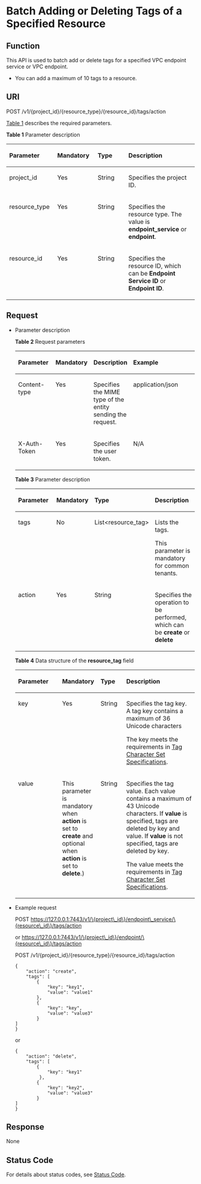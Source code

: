 # Batch Adding or Deleting Tags of a Specified Resource<a name="vpcep_06_0502"></a>

## Function<a name="section661424813316"></a>

This API is used to batch add or delete tags for a specified VPC endpoint service or VPC endpoint.

-   You can add a maximum of 10 tags to a resource.

## URI<a name="section2061734818319"></a>

POST  /v1/\{project\_id\}/\{resource\_type\}/\{resource\_id\}/tags/action

[Table 1](#table366094812311)  describes the required parameters.

**Table  1**  Parameter description

<a name="table366094812311"></a>
<table><thead align="left"><tr id="row41660491739"><th class="cellrowborder" valign="top" width="25.509999999999998%" id="mcps1.2.5.1.1"><p id="p1416684915316"><a name="p1416684915316"></a><a name="p1416684915316"></a><strong id="b13237153019273"><a name="b13237153019273"></a><a name="b13237153019273"></a>Parameter</strong></p>
</th>
<th class="cellrowborder" valign="top" width="21.43%" id="mcps1.2.5.1.2"><p id="p19166154917315"><a name="p19166154917315"></a><a name="p19166154917315"></a><strong id="b8472203112718"><a name="b8472203112718"></a><a name="b8472203112718"></a>Mandatory</strong></p>
</th>
<th class="cellrowborder" valign="top" width="16.33%" id="mcps1.2.5.1.3"><p id="p4166249836"><a name="p4166249836"></a><a name="p4166249836"></a><strong id="b1352393210278"><a name="b1352393210278"></a><a name="b1352393210278"></a>Type</strong></p>
</th>
<th class="cellrowborder" valign="top" width="36.730000000000004%" id="mcps1.2.5.1.4"><p id="p141665498310"><a name="p141665498310"></a><a name="p141665498310"></a><strong id="b14648123312270"><a name="b14648123312270"></a><a name="b14648123312270"></a>Description</strong></p>
</th>
</tr>
</thead>
<tbody><tr id="row2166154910312"><td class="cellrowborder" valign="top" width="25.509999999999998%" headers="mcps1.2.5.1.1 "><p id="p11166114916316"><a name="p11166114916316"></a><a name="p11166114916316"></a>project_id</p>
</td>
<td class="cellrowborder" valign="top" width="21.43%" headers="mcps1.2.5.1.2 "><p id="p216644910311"><a name="p216644910311"></a><a name="p216644910311"></a>Yes</p>
</td>
<td class="cellrowborder" valign="top" width="16.33%" headers="mcps1.2.5.1.3 "><p id="p1216614491532"><a name="p1216614491532"></a><a name="p1216614491532"></a>String</p>
</td>
<td class="cellrowborder" valign="top" width="36.730000000000004%" headers="mcps1.2.5.1.4 "><p id="p916613492318"><a name="p916613492318"></a><a name="p916613492318"></a>Specifies the project ID.</p>
</td>
</tr>
<tr id="row916610491316"><td class="cellrowborder" valign="top" width="25.509999999999998%" headers="mcps1.2.5.1.1 "><p id="p131662491537"><a name="p131662491537"></a><a name="p131662491537"></a>resource_type</p>
</td>
<td class="cellrowborder" valign="top" width="21.43%" headers="mcps1.2.5.1.2 "><p id="p91665491736"><a name="p91665491736"></a><a name="p91665491736"></a>Yes</p>
</td>
<td class="cellrowborder" valign="top" width="16.33%" headers="mcps1.2.5.1.3 "><p id="p31660491332"><a name="p31660491332"></a><a name="p31660491332"></a>String</p>
</td>
<td class="cellrowborder" valign="top" width="36.730000000000004%" headers="mcps1.2.5.1.4 "><p id="p201661649630"><a name="p201661649630"></a><a name="p201661649630"></a>Specifies the resource type. The value is <strong id="b325384110279"><a name="b325384110279"></a><a name="b325384110279"></a>endpoint_service</strong> or <strong id="b6254194182714"><a name="b6254194182714"></a><a name="b6254194182714"></a>endpoint</strong>.</p>
</td>
</tr>
<tr id="row016610491139"><td class="cellrowborder" valign="top" width="25.509999999999998%" headers="mcps1.2.5.1.1 "><p id="p216613491315"><a name="p216613491315"></a><a name="p216613491315"></a>resource_id</p>
</td>
<td class="cellrowborder" valign="top" width="21.43%" headers="mcps1.2.5.1.2 "><p id="p181669491533"><a name="p181669491533"></a><a name="p181669491533"></a>Yes</p>
</td>
<td class="cellrowborder" valign="top" width="16.33%" headers="mcps1.2.5.1.3 "><p id="p1216714490315"><a name="p1216714490315"></a><a name="p1216714490315"></a>String</p>
</td>
<td class="cellrowborder" valign="top" width="36.730000000000004%" headers="mcps1.2.5.1.4 "><p id="p1616764911314"><a name="p1616764911314"></a><a name="p1616764911314"></a>Specifies the resource ID, which can be <strong id="b1571013457276"><a name="b1571013457276"></a><a name="b1571013457276"></a>Endpoint Service ID</strong> or <strong id="b671104552715"><a name="b671104552715"></a><a name="b671104552715"></a>Endpoint ID</strong>.</p>
</td>
</tr>
</tbody>
</table>

## Request<a name="section1469314482038"></a>

-   Parameter description

    **Table  2**  Request parameters

    <a name="table463234813314"></a>
    <table><thead align="left"><tr id="row10166949736"><th class="cellrowborder" valign="top" width="20.932093209320936%" id="mcps1.2.5.1.1"><p id="p2016619491136"><a name="p2016619491136"></a><a name="p2016619491136"></a><strong id="b6373105217278"><a name="b6373105217278"></a><a name="b6373105217278"></a>Parameter</strong></p>
    </th>
    <th class="cellrowborder" valign="top" width="20.4020402040204%" id="mcps1.2.5.1.2"><p id="p316612497317"><a name="p316612497317"></a><a name="p316612497317"></a><strong id="b32511053172710"><a name="b32511053172710"></a><a name="b32511053172710"></a>Mandatory</strong></p>
    </th>
    <th class="cellrowborder" valign="top" width="21.292129212921292%" id="mcps1.2.5.1.3"><p id="p1767832713386"><a name="p1767832713386"></a><a name="p1767832713386"></a><strong id="b356954142717"><a name="b356954142717"></a><a name="b356954142717"></a>Description</strong></p>
    </th>
    <th class="cellrowborder" valign="top" width="37.37373737373737%" id="mcps1.2.5.1.4"><p id="p1316614915318"><a name="p1316614915318"></a><a name="p1316614915318"></a><strong id="b168493543272"><a name="b168493543272"></a><a name="b168493543272"></a>Example</strong></p>
    </th>
    </tr>
    </thead>
    <tbody><tr id="row1516610494312"><td class="cellrowborder" valign="top" width="20.932093209320936%" headers="mcps1.2.5.1.1 "><p id="p171667491939"><a name="p171667491939"></a><a name="p171667491939"></a>Content-type</p>
    </td>
    <td class="cellrowborder" valign="top" width="20.4020402040204%" headers="mcps1.2.5.1.2 "><p id="p161661949236"><a name="p161661949236"></a><a name="p161661949236"></a>Yes</p>
    </td>
    <td class="cellrowborder" valign="top" width="21.292129212921292%" headers="mcps1.2.5.1.3 "><p id="p12678192713383"><a name="p12678192713383"></a><a name="p12678192713383"></a>Specifies the MIME type of the entity sending the request.</p>
    </td>
    <td class="cellrowborder" valign="top" width="37.37373737373737%" headers="mcps1.2.5.1.4 "><p id="p121669499312"><a name="p121669499312"></a><a name="p121669499312"></a>application/json</p>
    </td>
    </tr>
    <tr id="row7166649834"><td class="cellrowborder" valign="top" width="20.932093209320936%" headers="mcps1.2.5.1.1 "><p id="p1516611492037"><a name="p1516611492037"></a><a name="p1516611492037"></a>X-Auth-Token</p>
    </td>
    <td class="cellrowborder" valign="top" width="20.4020402040204%" headers="mcps1.2.5.1.2 "><p id="p21664491312"><a name="p21664491312"></a><a name="p21664491312"></a>Yes</p>
    </td>
    <td class="cellrowborder" valign="top" width="21.292129212921292%" headers="mcps1.2.5.1.3 "><p id="p1167815271382"><a name="p1167815271382"></a><a name="p1167815271382"></a>Specifies the user token.</p>
    </td>
    <td class="cellrowborder" valign="top" width="37.37373737373737%" headers="mcps1.2.5.1.4 "><p id="p1316644912314"><a name="p1316644912314"></a><a name="p1316644912314"></a>N/A</p>
    </td>
    </tr>
    </tbody>
    </table>

    **Table  3**  Parameter description

    <a name="table472134815318"></a>
    <table><thead align="left"><tr id="row2016711493316"><th class="cellrowborder" valign="top" width="24.490000000000002%" id="mcps1.2.5.1.1"><p id="p01671049132"><a name="p01671049132"></a><a name="p01671049132"></a><strong id="b2892888289"><a name="b2892888289"></a><a name="b2892888289"></a>Parameter</strong></p>
    </th>
    <th class="cellrowborder" valign="top" width="21.43%" id="mcps1.2.5.1.2"><p id="p116711494315"><a name="p116711494315"></a><a name="p116711494315"></a><strong id="b563720132288"><a name="b563720132288"></a><a name="b563720132288"></a>Mandatory</strong></p>
    </th>
    <th class="cellrowborder" valign="top" width="25.509999999999998%" id="mcps1.2.5.1.3"><p id="p16167549535"><a name="p16167549535"></a><a name="p16167549535"></a><strong id="b12611101611289"><a name="b12611101611289"></a><a name="b12611101611289"></a>Type</strong></p>
    </th>
    <th class="cellrowborder" valign="top" width="28.57%" id="mcps1.2.5.1.4"><p id="p101673495311"><a name="p101673495311"></a><a name="p101673495311"></a><strong id="b15620181762817"><a name="b15620181762817"></a><a name="b15620181762817"></a>Description</strong></p>
    </th>
    </tr>
    </thead>
    <tbody><tr id="row216713494314"><td class="cellrowborder" valign="top" width="24.490000000000002%" headers="mcps1.2.5.1.1 "><p id="p016718491237"><a name="p016718491237"></a><a name="p016718491237"></a>tags</p>
    </td>
    <td class="cellrowborder" valign="top" width="21.43%" headers="mcps1.2.5.1.2 "><p id="p216713495317"><a name="p216713495317"></a><a name="p216713495317"></a>No</p>
    </td>
    <td class="cellrowborder" valign="top" width="25.509999999999998%" headers="mcps1.2.5.1.3 "><p id="p19167249330"><a name="p19167249330"></a><a name="p19167249330"></a>List&lt;resource_tag&gt;</p>
    </td>
    <td class="cellrowborder" valign="top" width="28.57%" headers="mcps1.2.5.1.4 "><p id="p7167149832"><a name="p7167149832"></a><a name="p7167149832"></a>Lists the tags.</p>
    <p id="p131674497310"><a name="p131674497310"></a><a name="p131674497310"></a>This parameter is mandatory for common tenants.</p>
    </td>
    </tr>
    <tr id="row7167194920310"><td class="cellrowborder" valign="top" width="24.490000000000002%" headers="mcps1.2.5.1.1 "><p id="p1416718491037"><a name="p1416718491037"></a><a name="p1416718491037"></a>action</p>
    </td>
    <td class="cellrowborder" valign="top" width="21.43%" headers="mcps1.2.5.1.2 "><p id="p161679491431"><a name="p161679491431"></a><a name="p161679491431"></a>Yes</p>
    </td>
    <td class="cellrowborder" valign="top" width="25.509999999999998%" headers="mcps1.2.5.1.3 "><p id="p41675493312"><a name="p41675493312"></a><a name="p41675493312"></a>String</p>
    </td>
    <td class="cellrowborder" valign="top" width="28.57%" headers="mcps1.2.5.1.4 "><p id="p1316794911313"><a name="p1316794911313"></a><a name="p1316794911313"></a>Specifies the operation to be performed, which can be <strong id="b842352706101829"><a name="b842352706101829"></a><a name="b842352706101829"></a>create</strong> or <strong id="b842352706101833"><a name="b842352706101833"></a><a name="b842352706101833"></a>delete</strong></p>
    </td>
    </tr>
    </tbody>
    </table>

    **Table  4**  Data structure of the  **resource\_tag**  field

    <a name="table97481481333"></a>
    <table><thead align="left"><tr id="row2016764915312"><th class="cellrowborder" valign="top" width="24.48755124487551%" id="mcps1.2.5.1.1"><p id="p111679491337"><a name="p111679491337"></a><a name="p111679491337"></a><strong id="b77177216513"><a name="b77177216513"></a><a name="b77177216513"></a>Parameter</strong></p>
    </th>
    <th class="cellrowborder" valign="top" width="21.42785721427857%" id="mcps1.2.5.1.2"><p id="p616713496313"><a name="p616713496313"></a><a name="p616713496313"></a><strong id="b2676234511"><a name="b2676234511"></a><a name="b2676234511"></a>Mandatory</strong></p>
    </th>
    <th class="cellrowborder" valign="top" width="14.288571142885711%" id="mcps1.2.5.1.3"><p id="p3167649832"><a name="p3167649832"></a><a name="p3167649832"></a><strong id="b176641445111"><a name="b176641445111"></a><a name="b176641445111"></a>Type</strong></p>
    </th>
    <th class="cellrowborder" valign="top" width="39.796020397960206%" id="mcps1.2.5.1.4"><p id="p51670493314"><a name="p51670493314"></a><a name="p51670493314"></a><strong id="b3619105185113"><a name="b3619105185113"></a><a name="b3619105185113"></a>Description</strong></p>
    </th>
    </tr>
    </thead>
    <tbody><tr id="row18167134912310"><td class="cellrowborder" valign="top" width="24.48755124487551%" headers="mcps1.2.5.1.1 "><p id="p1167749537"><a name="p1167749537"></a><a name="p1167749537"></a>key</p>
    </td>
    <td class="cellrowborder" valign="top" width="21.42785721427857%" headers="mcps1.2.5.1.2 "><p id="p716713491233"><a name="p716713491233"></a><a name="p716713491233"></a>Yes</p>
    </td>
    <td class="cellrowborder" valign="top" width="14.288571142885711%" headers="mcps1.2.5.1.3 "><p id="p9167204919312"><a name="p9167204919312"></a><a name="p9167204919312"></a>String</p>
    </td>
    <td class="cellrowborder" valign="top" width="39.796020397960206%" headers="mcps1.2.5.1.4 "><p id="p131679498315"><a name="p131679498315"></a><a name="p131679498315"></a>Specifies the tag key. A tag key contains a maximum of 36 Unicode characters</p>
    <p id="p9167184912313"><a name="p9167184912313"></a><a name="p9167184912313"></a>The key meets the requirements in <a href="tag-character-set-specifications.md">Tag Character Set Specifications</a>.</p>
    </td>
    </tr>
    <tr id="row1116713491835"><td class="cellrowborder" valign="top" width="24.48755124487551%" headers="mcps1.2.5.1.1 "><p id="p91671749238"><a name="p91671749238"></a><a name="p91671749238"></a>value</p>
    </td>
    <td class="cellrowborder" valign="top" width="21.42785721427857%" headers="mcps1.2.5.1.2 "><p id="p31671249235"><a name="p31671249235"></a><a name="p31671249235"></a>This parameter is mandatory when <strong id="b842352706143922"><a name="b842352706143922"></a><a name="b842352706143922"></a>action</strong> is set to <strong id="b842352706143928"><a name="b842352706143928"></a><a name="b842352706143928"></a>create</strong> and optional when <strong id="b2107046872143949"><a name="b2107046872143949"></a><a name="b2107046872143949"></a>action</strong> is set to <strong id="b1548858455143949"><a name="b1548858455143949"></a><a name="b1548858455143949"></a>delete</strong>.)</p>
    </td>
    <td class="cellrowborder" valign="top" width="14.288571142885711%" headers="mcps1.2.5.1.3 "><p id="p81670495315"><a name="p81670495315"></a><a name="p81670495315"></a>String</p>
    </td>
    <td class="cellrowborder" valign="top" width="39.796020397960206%" headers="mcps1.2.5.1.4 "><p id="p11681491312"><a name="p11681491312"></a><a name="p11681491312"></a>Specifies the tag value. Each value contains a maximum of 43 Unicode characters. If <strong id="b633516399164"><a name="b633516399164"></a><a name="b633516399164"></a>value</strong> is specified, tags are deleted by key and value. If <strong id="b23498393160"><a name="b23498393160"></a><a name="b23498393160"></a>value</strong> is not specified, tags are deleted by key.</p>
    <p id="p191682049733"><a name="p191682049733"></a><a name="p191682049733"></a>The value meets the requirements in <a href="tag-character-set-specifications.md">Tag Character Set Specifications</a>.</p>
    </td>
    </tr>
    </tbody>
    </table>

-   Example request

    POST https://127.0.0.1:7443/v1/\{project\_id\}/endpoint\_service/\{resource\_id\}/tags/action

    or https://127.0.0.1:7443/v1/\{project\_id\}/endpoint/\{resource\_id\}/tags/action

    POST /v1/\{project\_id\}/\{resource\_type\}/\{resource\_id\}/tags/action 

    ```
    {
        "action": "create",
        "tags": [
            {
                "key": "key1",
                "value": "value1"
            },
            {
                "key": "key",
                "value": "value3"
            }
    ]
    }
    ```

    or

    ```
    {
        "action": "delete",
        "tags": [
            {
                "key": "key1"
             },
            {
                "key": "key2",
                "value": "value3"
            }
    ]
    }
    ```


## Response<a name="section108825481834"></a>

None

## Status Code<a name="section158868481831"></a>

For details about status codes, see  [Status Code](/vpcep/api-reference/common/status-code.md).

